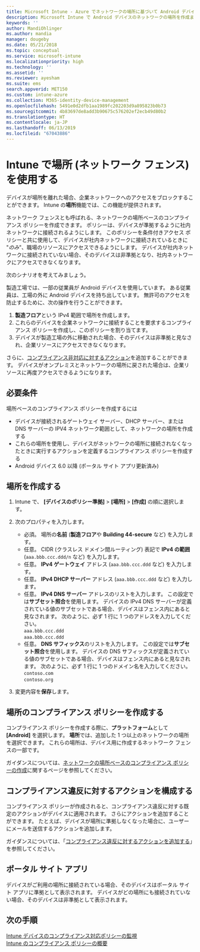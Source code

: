 ```yaml
---
title: Microsoft Intune - Azure でネットワークの場所に基づいて Android デバイスをバインドする | Microsoft Docs
description: Microsoft Intune で Android デバイスのネットワークの場所を作成または構成します。 デバイスのネットワークの場所に基づいて、デバイスを非準拠としてマークすることができます。 デバイスがネットワークの場所の外に移動された場合、会社のリソースへのアクセスをブロックすることができます。
keywords: ''
author: MandiOhlinger
ms.author: mandia
manager: dougeby
ms.date: 05/21/2018
ms.topic: conceptual
ms.service: microsoft-intune
ms.localizationpriority: high
ms.technology: ''
ms.assetid: ''
ms.reviewer: ayesham
ms.suite: ems
search.appverid: MET150
ms.custom: intune-azure
ms.collection: M365-identity-device-management
ms.openlocfilehash: 5491e0d2dfb1aa1989fc202203d9a895823b0b73
ms.sourcegitcommit: 4b83697de8add3b90675c576202ef2ecb49d80b2
ms.translationtype: HT
ms.contentlocale: ja-JP
ms.lasthandoff: 06/13/2019
ms.locfileid: "67043886"
---
```

# <a name="use-locations-network-fence-in-intune"></a>Intune で場所 (ネットワーク フェンス) を使用する

デバイスが場所を離れた場合、企業ネットワークへのアクセスをブロックすることができます。 Intune の**場所**機能では、この機能が提供されます。 

ネットワーク フェンスとも呼ばれる、ネットワークの場所ベースのコンプライアンス ポリシーを作成できます。 ポリシーは、デバイスが準拠するように社内ネットワークに接続されるようにします。 このポリシーを条件付きアクセス ポリシーと共に使用して、デバイスが社内ネットワークに接続されているときに "*のみ*"、職場のリソースにアクセスできるようにします。 デバイスが社内ネットワークに接続されていない場合、そのデバイスは非準拠となり、社内ネットワークにアクセスできなくなります。

次のシナリオを考えてみましょう。

製造工場では、一部の従業員が Android デバイスを使用しています。 ある従業員は、工場の外に Android デバイスを持ち出しています。 無許可のアクセスを防止するために、次の操作を行うことができます。

1. **製造フロア**という IPv4 範囲で場所を作成します。
2. これらのデバイスを企業ネットワークに接続することを要求するコンプライアンス ポリシーを作成し、このポリシーを割り当てます。
3. デバイスが製造工場の外に移動された場合、そのデバイスは非準拠と見なされ、企業リソースにアクセスできなくなります。

さらに、[コンプライアンス非対応に対するアクション](#configure-the-actions-for-noncompliance)を追加することができます。 デバイスがオンプレミスとネットワークの場所に戻された場合は、企業リソースに再度アクセスできるようになります。

## <a name="prerequisites"></a>必要条件

場所ベースのコンプライアンス ポリシーを作成するには

- デバイスが接続されるゲートウェイ サーバー、DHCP サーバー、または DNS サーバーの IPV4 ネットワーク範囲として、ネットワークの場所を作成する
- これらの場所を使用し、デバイスがネットワークの場所に接続されなくなったときに実行するアクションを定義するコンプライアンス ポリシーを作成する
- Android デバイス 6.0 以降 (ポータル サイト アプリ更新済み)

## <a name="create-a-location"></a>場所を作成する

1. Intune で、 **[デバイスのポリシー準拠]**  >  **[場所]**  >  **[作成]** の順に選択します。

2. 次のプロパティを入力します。  

   - 必須。 場所の**名前** (**製造フロア**や **Building 44-secure** など) を入力します。
   - 任意。 CIDR (クラスレス ドメイン間ルーティング) 表記で **IPv4 の範囲** (`aaa.bbb.ccc.ddd/n` など) を入力します。
   - 任意。 **IPv4 ゲートウェイ** アドレス (`aaa.bbb.ccc.ddd` など) を入力します。
   - 任意。 **IPv4 DHCP サーバー** アドレス (`aaa.bbb.ccc.ddd` など) を入力します。
   - 任意。 **IPv4 DNS サーバー** アドレスのリストを入力します。 この設定では**サブセット照合**を使用します。 デバイスの IPv4 DNS サーバーが定義されている値のサブセットである場合、デバイスはフェンス内にあると見なされます。 次のように、必ず 1 行に 1 つのアドレスを入力してください。  
     `aaa.bbb.ccc.ddd`  
     `aaa.bbb.ccc.ddd`
   - 任意。 **DNS サフィックス**のリストを入力します。 この設定では**サブセット照合**を使用します。 デバイスの DNS サフィックスが定義されている値のサブセットである場合、デバイスはフェンス内にあると見なされます。 次のように、必ず 1 行に 1 つのドメイン名を入力してください。  
     `contoso.com`  
     `contoso.org`

3. 変更内容を**保存**します。

## <a name="create-the-location-compliance-policy"></a>場所のコンプライアンス ポリシーを作成する

コンプライアンス ポリシーを作成する際に、**プラットフォーム**として **[Android]** を選択します。 **場所**では、追加した 1 つ以上のネットワークの場所を選択できます。 これらの場所は、デバイス用に作成するネットワーク フェンスの一部です。

ガイダンスについては、[ネットワークの場所ベースのコンプライアンス ポリシーの作成](compliance-policy-create-android.md#locations)に関するページを参照してください。

## <a name="configure-the-actions-for-noncompliance"></a>コンプライアンス違反に対するアクションを構成する

コンプライアンス ポリシーが作成されると、コンプライアンス違反に対する既定のアクションがデバイスに適用されます。 さらにアクションを追加することができます。 たとえば、デバイスが場所に準拠しなくなった場合に、ユーザーにメールを送信するアクションを追加します。

ガイダンスについては、「[コンプライアンス違反に対するアクションを追加する](actions-for-noncompliance.md)」を参照してください。

## <a name="company-portal-app"></a>ポータル サイト アプリ

デバイスがご利用の場所に接続されている場合、そのデバイスはポータル サイト アプリに準拠として表示されます。 デバイスがどの場所にも接続されていない場合、そのデバイスは非準拠として表示されます。

## <a name="next-steps"></a>次の手順
[Intune デバイスのコンプライアンス対応ポリシーの監視](compliance-policy-monitor.md)  
[Intune のコンプライアンス ポリシーの概要](device-compliance-get-started.md)
